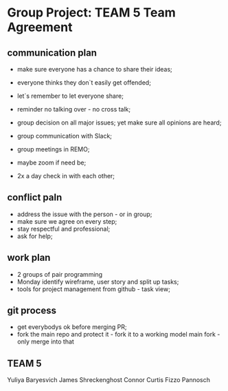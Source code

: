 # Group Project: TEAM 5  Team Agreement

## communication plan
+ make sure everyone has a chance to share their ideas;
+ everyone thinks they don`t easily get offended;
+ let`s remember to let everyone share;
+ reminder no talking over - no cross talk;
+ group decision on all major issues; yet make sure all opinions are heard;

+ group communication with Slack;
+ group meetings in REMO;
+ maybe zoom if need be;

+ 2x a day check in with each other;

## conflict paln
+ address the issue with the person - or in group;
+ make sure we agree on every step;
+ stay respectful and professional;
+ ask for help;

## work plan
+ 2 groups of pair programming
+ Monday identify wireframe, user story and split up tasks;
+ tools for project management from github - task view;

## git process
+ get everybodys ok before merging PR;
+ fork the main repo and protect it - fork it to a working model main fork - only merge into that

## TEAM 5 

Yuliya Baryesvich
James Shreckenghost
Connor Curtis
Fizzo Pannosch